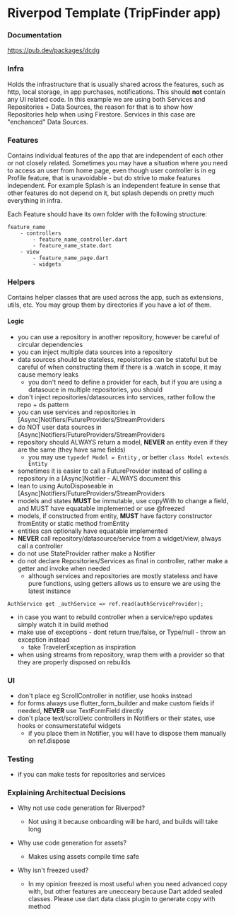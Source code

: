 # Riverpod Template (TripFinder app)

### Documentation
https://pub.dev/packages/dcdg


### Infra
Holds the infrastructure that is usually shared across the features, such as http, local storage, in app purchases, notifications.
This should __not__ contain any UI related code. 
In this example we are using both Services and Repositories + Data Sources, the reason for that is
to show how Repositories help when using Firestore. Services in this case are "enchanced" Data Sources.

### Features 
Contains individual features of the app that are independent of each other or not closely related.
Sometimes you may have a situation where you need to access an user from home page, even though
user controller is in eg Profile feature, that is unavoidable - but do strive to make features independent.
For example Splash is an independent feature in sense that other features do not depend on it, but splash depends on pretty much everything in infra.

Each Feature should have its own folder with the following structure:
```
feature_name
    - controllers
        - feature_name_controller.dart
        - feature_name_state.dart
    - view
        - feature_name_page.dart
        - widgets        
```
### Helpers
Contains helper classes that are used across the app, such as extensions, utils, etc.
You may group them by directories if you have a lot of them.


#### Logic
- you can use a repository in another repository, however be careful of circular dependencies
- you can inject multiple data sources into a repository 
- data sources should be stateless, repoistories can be stateful but be careful of when constructing them if there is a .watch in scope, it may cause memory leaks
  - you don't need to define a provider for each, but if you are using a datasouce in multiple repositories, you should
- don't inject repositories/datasources into services, rather follow the repo + ds pattern
- you can use services and repositories in [Async]Notifiers/FutureProviders/StreamProviders
- do NOT user data sources in [Async]Notifiers/FutureProviders/StreamProviders
- repository should ALWAYS return a model, **NEVER** an entity even if they are the same (they have same fields)
  - you may use ```typedef Model = Entity``` , or better ```class Model extends Entity```
- sometimes it is easier to call a FutureProvider instead of calling a repository in a [Async]Notifier - ALWAYS document this 
- lean to using AutoDisposeable in [Async]Notifiers/FutureProviders/StreamProviders 
- models and states **MUST** be immutable, use copyWith to change a field, and MUST have equatable implemented or use @freezed
- models, if constructed from entity, **MUST** have factory constructor fromEntity or static method fromEntity
- entities can optionally have equatable implemented
- **NEVER** call repository/datasource/service from a widget/view, always call a controller
- do not use StateProvider rather make a Notifier 
- do not declare Repositories/Services as final in controller, rather make a getter and invoke when needed
  - although services and repositories are mostly stateless and have pure functions, using getters allows us to ensure we are using the latest instance 
```
AuthService get _authService => ref.read(authServiceProvider);
```
- in case you want to rebuild controller when a service/repo updates simply watch it in build method
- make use of exceptions - dont return true/false, or Type/null - throw an exception instead
  - take TravelerException as inspiration
- when using streams from repository, wrap them with a provider so that they are properly disposed on rebuilds

### UI
- don't place eg ScrollController in notifier, use hooks instead 
- for forms always use flutter_form_builder and make custom fields if needed, **NEVER** use TextFormField directly
- don't place text/scroll/etc controllers in Notifiers or their states, use hooks or consumerstateful widgets
  - if you place them in Notifier, you will have to dispose them manually on ref.dispose


### Testing
- if you can make tests for repositories and services




### Explaining Architectual Decisions


- Why not use code generation for Riverpod?
  - Not using it because onboarding will be hard, and builds will take long

- Why use code generation for assets?
  - Makes using assets compile time safe

- Why isn't freezed used?
  - In my opinion freezed is most useful when you need advanced copy with, but other features are
unecceary because Dart added sealed classes. Please use dart data class plugin to generate copy with method
  


